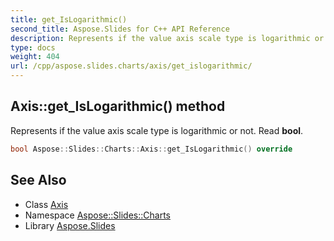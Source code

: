 ```yaml
---
title: get_IsLogarithmic()
second_title: Aspose.Slides for C++ API Reference
description: Represents if the value axis scale type is logarithmic or not. Read bool.
type: docs
weight: 404
url: /cpp/aspose.slides.charts/axis/get_islogarithmic/
---
```

## Axis::get_IsLogarithmic() method


Represents if the value axis scale type is logarithmic or not. Read **bool**.

```cpp
bool Aspose::Slides::Charts::Axis::get_IsLogarithmic() override
```

## See Also

* Class [Axis](./)
* Namespace [Aspose::Slides::Charts](../)
* Library [Aspose.Slides](../../)